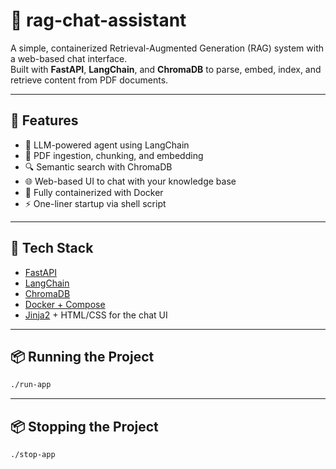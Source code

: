 # 🧠 rag-chat-assistant

A simple, containerized Retrieval-Augmented Generation (RAG) system with a web-based chat interface.  
Built with **FastAPI**, **LangChain**, and **ChromaDB** to parse, embed, index, and retrieve content from PDF documents.

---

## 🚀 Features

- 🧠 LLM-powered agent using LangChain
- 📄 PDF ingestion, chunking, and embedding
- 🔍 Semantic search with ChromaDB
- 🌐 Web-based UI to chat with your knowledge base
- 🐳 Fully containerized with Docker
- ⚡️ One-liner startup via shell script

---

## 🧱 Tech Stack

- [FastAPI](https://fastapi.tiangolo.com/)
- [LangChain](https://www.langchain.com/)
- [ChromaDB](https://www.trychroma.com/)
- [Docker + Compose](https://docs.docker.com/compose/)
- [Jinja2](https://jinja.palletsprojects.com/) + HTML/CSS for the chat UI

---

## 📦 Running the Project

```bash
./run-app
```

---

## 📦 Stopping the Project

```bash
./stop-app
```
